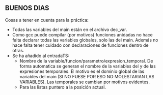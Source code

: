 ## BUENOS DIAS

Cosas a tener en cuenta para la práctica:
- Todas las variables del main están en el archivo dec_var.
- Como gcc puede compilar (por motivos) funciones anidadas no hace falta declarar todas las variables globales, solo las del main. Además no hace falta tener cuidado con declaraciones de funciones dentro de otras.
- Se ha añadido al entradaTS:
    - Nombre de la variable/funcion/parametro/expresion_temporal. De forma automatica se generan el nombre de la variables del y de las expresiones temporales. El motivo es el dominio global de las variables del main (SI NO FUESE POR ESO NO MOLESTARIAN LAS VARIABLES). Las temporales se cambian por motivos evidentes.
    - Para las listas puntero a la posición actual.